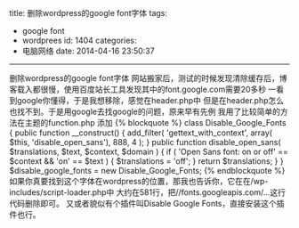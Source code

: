 title: 删除wordpress的google font字体
tags:
  - google font
  - wordprees
id: 1404
categories:
  - 电脑网络
date: 2014-04-16 23:50:37
---

删除wordpress的google font字体
网站搬家后，测试的时候发现清除缓存后，博客载入都很慢，使用百度站长工具发现其中的font.google.com需要20多秒
一看到google你懂得，于是我想移除，感觉在header.php中
但是在header.php怎么也找不到。于是用google去找google的问题，原来早有先例
我用了比较简单的方法在主题的function.php 添加
{% blockquote %}
class Disable_Google_Fonts {
 public function __construct() {
 add_filter( 'gettext_with_context', array( $this, 'disable_open_sans'), 888, 4 );
 }
 public function disable_open_sans( $translations, $text, $context, $domain ) {
 if ( 'Open Sans font: on or off' == $context &amp;&amp; 'on' == $text ) {
 $translations = 'off';
 }
 return $translations;
 }
 }
 $disable_google_fonts = new Disable_Google_Fonts;
{% endblockquote %}
如果你真要找到这个字体在wordpress的位置，那我也告诉你，它在在/wp-includes/script-loader.php中
大约在581行，把//fonts.googleapis.com/...这行代码删除即可。
又或者貌似有个插件叫Disable Google Fonts，直接安装这个插件也行。